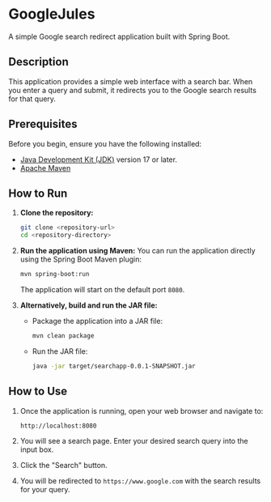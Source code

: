 # GoogleJules

A simple Google search redirect application built with Spring Boot.

## Description

This application provides a simple web interface with a search bar. When you enter a query and submit, it redirects you to the Google search results for that query.

## Prerequisites

Before you begin, ensure you have the following installed:
- [Java Development Kit (JDK)](https://www.oracle.com/java/technologies/downloads/) version 17 or later.
- [Apache Maven](https://maven.apache.org/download.cgi)

## How to Run

1. **Clone the repository:**
   ```bash
   git clone <repository-url>
   cd <repository-directory>
   ```

2. **Run the application using Maven:**
   You can run the application directly using the Spring Boot Maven plugin:
   ```bash
   mvn spring-boot:run
   ```
   The application will start on the default port `8080`.

3. **Alternatively, build and run the JAR file:**
   - Package the application into a JAR file:
     ```bash
     mvn clean package
     ```
   - Run the JAR file:
     ```bash
     java -jar target/searchapp-0.0.1-SNAPSHOT.jar
     ```

## How to Use

1. Once the application is running, open your web browser and navigate to:
   ```
   http://localhost:8080
   ```

2. You will see a search page. Enter your desired search query into the input box.

3. Click the "Search" button.

4. You will be redirected to `https://www.google.com` with the search results for your query.